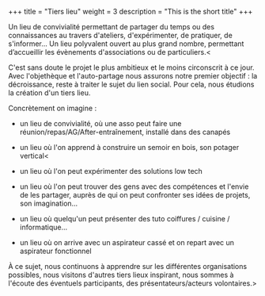 +++
title = "Tiers lieu"
weight = 3
description = "This is the short title"
+++

Un lieu de convivialité permettant de partager du temps ou des connaissances au
travers d'ateliers, d'expérimenter, de pratiquer, de s'informer... Un lieu
polyvalent ouvert au plus grand nombre, permettant d’accueillir les évènements
d'associations ou de particuliers.<

<!-- more -->

C'est sans doute le projet le plus ambitieux et le moins circonscrit à ce jour.
Avec l'objethèque et l'auto-partage nous assurons notre premier objectif : la
décroissance, reste à traiter le sujet du lien social. Pour cela, nous étudions
la création d'un tiers lieu.


Concrètement on imagine :

- un lieu de convivialité, où une asso peut faire une
    réunion/repas/AG/After-entraînement, installé dans des canapés

- un lieu où l'on apprend à construire un semoir en bois, son potager vertical<
- un lieu où l'on peut expérimenter des solutions low tech
- un lieu où l'on peut trouver des gens avec des compétences et l'envie de les
partager, auprès de qui on peut confronter ses idées de projets, son
imagination...
- un lieu où quelqu'un peut présenter des tuto coiffures / cuisine / informatique...
- un lieu où on arrive avec un aspirateur cassé et on repart avec un aspirateur fonctionnel


À ce sujet, nous continuons à apprendre sur les différentes organisations possibles, nous visitons d'autres tiers
lieux inspirant, nous sommes à l'écoute des éventuels participants, des présentateurs/acteurs volontaires.>
